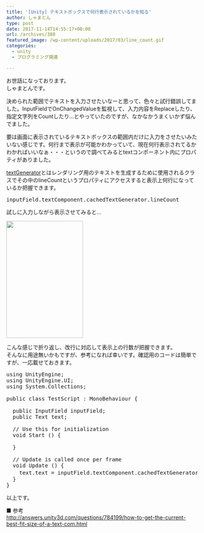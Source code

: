 ```yaml
---
title: '[Unity] テキストボックスで何行表示されているかを知る'
author: しゃまとん
type: post
date: 2017-11-14T14:55:17+00:00
url: /archives/380
featured_image: /wp-content/uploads/2017/03/line_count.gif
categories:
  - unity
  - プログラミング関連

---
```

お世話になっております。  
しゃまとんです。

決められた範囲でテキストを入力させたいなーと思って、色々と試行錯誤してました。InputFieldでOnChangedValueを監視して、入力内容をReplaceしたり、指定文字列をCountしたり&#8230;とやっていたのですが、なかなかうまくいかず悩んでました。

要は画面に表示されているテキストボックスの範囲内だけに入力をさせたいみたいない感じです。何行まで表示が可能かわかっていて、現在何行表示されてるかわかればいいなぁ・・・というので調べてみるとtextコンポーネント内にプロパティがありました。

[textGenerator][1]とはレンダリング用のテキストを生成するために使用されるクラスでその中のlineCountというプロパティにアクセスすると表示上何行になっているか把握できます。

<pre class="lang:c# decode:true">inputField.textComponent.cachedTextGenerator.lineCount</pre>

試しに入力しながら表示させてみると&#8230;

<img src="https://shamaton.orz.hm/blog/wp-content/uploads/2017/03/line_count.gif" alt="" width="202" height="308" class="aligncenter size-full wp-image-385" /> 

こんな感じで折り返し、改行に対応して表示上の行数が把握できます。  
そんなに用途無いかもですが、参考になれば幸いです。確認用のコードは簡単ですが、一応載せておきます。

<pre class="lang:c# decode:true ">using UnityEngine;
using UnityEngine.UI;
using System.Collections;

public class TestScript : MonoBehaviour {

  public InputField inputField;
  public Text text;

  // Use this for initialization
  void Start () {

  }

  // Update is called once per frame
  void Update () {
    text.text = inputField.textComponent.cachedTextGenerator.lineCount.ToString() + "行です ";
  }
}
</pre>

以上です。

■ 参考  
<http://answers.unity3d.com/questions/784199/how-to-get-the-current-best-fit-size-of-a-text-com.html>

 [1]: https://docs.unity3d.com/ja/current/ScriptReference/TextGenerator.html